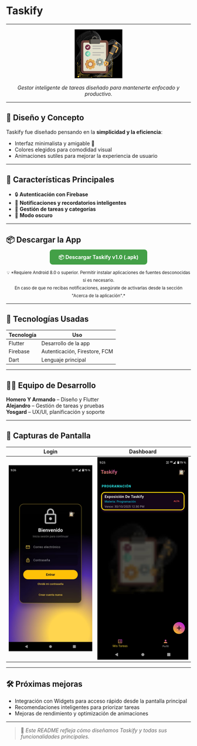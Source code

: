 # Taskify
---

<p align="center">
  <img src="assets/icon/icono.png" alt="Logo Taskify" width="130">
</p>

<p align="center">
  <em>Gestor inteligente de tareas diseñado para mantenerte enfocado y productivo.</em>
</p>

---

## 🎨 Diseño y Concepto

Taskify fue diseñado pensando en la **simplicidad y la eficiencia**:  
- Interfaz minimalista y amigable 🌙  
- Colores elegidos para comodidad visual  
- Animaciones sutiles para mejorar la experiencia de usuario  

---

## 🚀 Características Principales

- 🔒 **Autenticación con Firebase**  
- 🔔 **Notificaciones y recordatorios inteligentes**  
- 📁 **Gestión de tareas y categorías**  
- 🌙 **Modo oscuro**  
---

## 📦 Descargar la App

<p align="center"> <a href="https://drive.google.com/uc?export=download&id=1H6Pa0qvrXML1WH8672mBTwfeA4YrSOAu" style="background-color:#43A047; color:white; padding:12px 24px; border-radius:8px; text-decoration:none; font-weight:bold;"> 📦 Descargar Taskify v1.0 (.apk) </a> </p> <p align="center"> <sub>💡 *Requiere Android 8.0 o superior. Permitir instalar aplicaciones de fuentes desconocidas si es necesario.<br> En caso de que no recibas notificaciones, asegúrate de activarlas desde la sección "Acerca de la aplicación".*</sub> </p>

---

## 🧩 Tecnologías Usadas

| Tecnología | Uso |
|------------|-----|
| Flutter    | Desarrollo de la app |
| Firebase   | Autenticación, Firestore, FCM |
| Dart       | Lenguaje principal |

---

## 👨‍💻 Equipo de Desarrollo

**Homero Y Armando** – Diseño y Flutter  
**Alejandro** – Gestión de tareas y pruebas  
**Yosgard** – UX/UI, planificación y soporte  

---

## 📸 Capturas de Pantalla

| Login | Dashboard |
|-------|-----------|
| ![Login](assets/screens/login.png) | ![Dashboard](assets/screens/dashboard.png) |

---

## 🛠️ Próximas mejoras

- Integración con Widgets para acceso rápido desde la pantalla principal  
- Recomendaciones inteligentes para priorizar tareas  
- Mejoras de rendimiento y optimización de animaciones  

---

> 📝 *Este README refleja cómo diseñamos Taskify y todas sus funcionalidades principales.*
